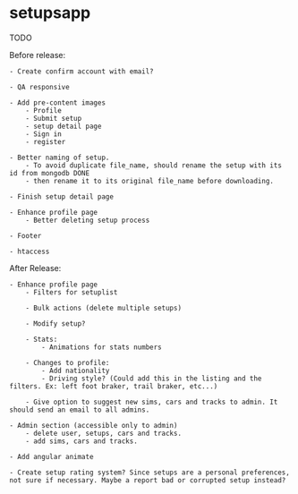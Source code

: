 setupsapp
============

TODO

Before release:

    - Create confirm account with email?

    - QA responsive

    - Add pre-content images
        - Profile
        - Submit setup
        - setup detail page
        - Sign in
        - register

    - Better naming of setup.
        - To avoid duplicate file_name, should rename the setup with its id from mongodb DONE
        - then rename it to its original file_name before downloading.

    - Finish setup detail page

    - Enhance profile page
        - Better deleting setup process

    - Footer

    - htaccess

After Release:

    - Enhance profile page
        - Filters for setuplist

        - Bulk actions (delete multiple setups)

        - Modify setup?

        - Stats:
            - Animations for stats numbers

        - Changes to profile:
            - Add nationality
            - Driving style? (Could add this in the listing and the filters. Ex: left foot braker, trail braker, etc...)

        - Give option to suggest new sims, cars and tracks to admin. It should send an email to all admins.

    - Admin section (accessible only to admin)
        - delete user, setups, cars and tracks.
        - add sims, cars and tracks.

    - Add angular animate

    - Create setup rating system? Since setups are a personal preferences, not sure if necessary. Maybe a report bad or corrupted setup instead?